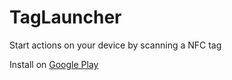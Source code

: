 TagLauncher
===========
Start actions on your device by scanning a NFC tag

Install on [Google Play](https://play.google.com/store/apps/details?id=de.nsvb.taglauncher)
